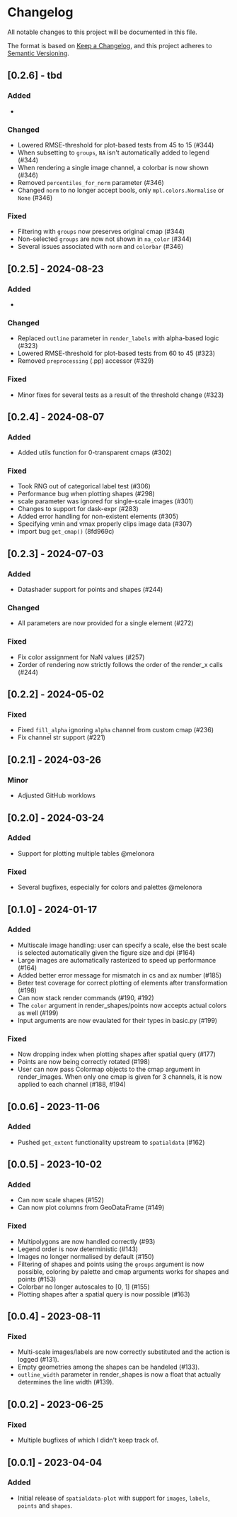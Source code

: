# Changelog

All notable changes to this project will be documented in this file.

The format is based on [Keep a Changelog][],
and this project adheres to [Semantic Versioning][].

[keep a changelog]: https://keepachangelog.com/en/1.0.0/
[semantic versioning]: https://semver.org/spec/v2.0.0.html

## [0.2.6] - tbd

### Added

-

### Changed

-   Lowered RMSE-threshold for plot-based tests from 45 to 15 (#344)
-   When subsetting to `groups`, `NA` isn't automatically added to legend (#344)
-   When rendering a single image channel, a colorbar is now shown (#346)
-   Removed `percentiles_for_norm` parameter (#346)
-   Changed `norm` to no longer accept bools, only `mpl.colors.Normalise` or `None` (#346)

### Fixed

-   Filtering with `groups` now preserves original cmap (#344)
-   Non-selected `groups` are now not shown in `na_color` (#344)
-   Several issues associated with `norm` and `colorbar` (#346)

## [0.2.5] - 2024-08-23

### Added

-

### Changed

-   Replaced `outline` parameter in `render_labels` with alpha-based logic (#323)
-   Lowered RMSE-threshold for plot-based tests from 60 to 45 (#323)
-   Removed `preprocessing` (.pp) accessor (#329)

### Fixed

-   Minor fixes for several tests as a result of the threshold change (#323)

## [0.2.4] - 2024-08-07

### Added

-   Added utils function for 0-transparent cmaps (#302)

### Fixed

-   Took RNG out of categorical label test (#306)
-   Performance bug when plotting shapes (#298)
-   scale parameter was ignored for single-scale images (#301)
-   Changes to support for dask-expr (#283)
-   Added error handling for non-existent elements (#305)
-   Specifying vmin and vmax properly clips image data (#307)
-   import bug `get_cmap()` (8fd969c)

## [0.2.3] - 2024-07-03

### Added

-   Datashader support for points and shapes (#244)

### Changed

-   All parameters are now provided for a single element (#272)

### Fixed

-   Fix color assignment for NaN values (#257)
-   Zorder of rendering now strictly follows the order of the render_x calls (#244)

## [0.2.2] - 2024-05-02

### Fixed

-   Fixed `fill_alpha` ignoring `alpha` channel from custom cmap (#236)
-   Fix channel str support (#221)

## [0.2.1] - 2024-03-26

### Minor

-   Adjusted GitHub worklows

## [0.2.0] - 2024-03-24

### Added

-   Support for plotting multiple tables @melonora

### Fixed

-   Several bugfixes, especially for colors and palettes @melonora

## [0.1.0] - 2024-01-17

### Added

-   Multiscale image handling: user can specify a scale, else the best scale is selected automatically given the figure size and dpi (#164)
-   Large images are automatically rasterized to speed up performance (#164)
-   Added better error message for mismatch in cs and ax number (#185)
-   Beter test coverage for correct plotting of elements after transformation (#198)
-   Can now stack render commands (#190, #192)
-   The `color` argument in render_shapes/points now accepts actual colors as well (#199)
-   Input arguments are now evaulated for their types in basic.py (#199)

### Fixed

-   Now dropping index when plotting shapes after spatial query (#177)
-   Points are now being correctly rotated (#198)
-   User can now pass Colormap objects to the cmap argument in render_images. When only one cmap is given for 3 channels, it is now applied to each channel (#188, #194)

## [0.0.6] - 2023-11-06

### Added

-   Pushed `get_extent` functionality upstream to `spatialdata` (#162)

## [0.0.5] - 2023-10-02

### Added

-   Can now scale shapes (#152)
-   Can now plot columns from GeoDataFrame (#149)

### Fixed

-   Multipolygons are now handled correctly (#93)
-   Legend order is now deterministic (#143)
-   Images no longer normalised by default (#150)
-   Filtering of shapes and points using the `groups` argument is now possible, coloring by palette and cmap arguments works for shapes and points (#153)
-   Colorbar no longer autoscales to [0, 1] (#155)
-   Plotting shapes after a spatial query is now possible (#163)

## [0.0.4] - 2023-08-11

### Fixed

-   Multi-scale images/labels are now correctly substituted and the action is logged (#131).
-   Empty geometries among the shapes can be handeled (#133).
-   `outline_width` parameter in render_shapes is now a float that actually determines the line width (#139).

## [0.0.2] - 2023-06-25

### Fixed

-   Multiple bugfixes of which I didn't keep track of.

## [0.0.1] - 2023-04-04

### Added

-   Initial release of `spatialdata-plot` with support for `images`, `labels`, `points` and `shapes`.
